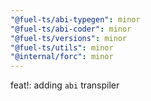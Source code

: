 ```yaml
---
"@fuel-ts/abi-typegen": minor
"@fuel-ts/abi-coder": minor
"@fuel-ts/versions": minor
"@fuel-ts/utils": minor
"@internal/forc": minor
---
```


feat!: adding `abi` transpiler
